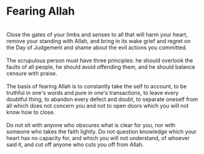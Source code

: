 Fearing Allah
=============

   
 Close the gates of your limbs and senses to all that will harm your
heart, remove your standing with Allah, and bring in its wake grief and
regret on the Day of Judgement and shame about the evil actions you
committed.  
    
 The scrupulous person must have three principles: he should overlook
the faults of all people, he should avoid offending them, and he should
balance censure with praise.  
    
 The basis of fearing Allah is to constantly take the self to account,
to be truthful in one's words and pure in one's transactions, to leave
every doubtful thing, to abandon every defect and doubt, to separate
oneself from all which does not concern you and not to open doors which
you will not know how to close.  
    
 Do not sit with anyone who obscures what is clear for you, nor with
someone who takes the faith lightly. Do not question knowledge which
your heart has no capacity for, and which you will not understand, of
whoever said it, and cut off anyone who cuts you off from Allah.  
  


